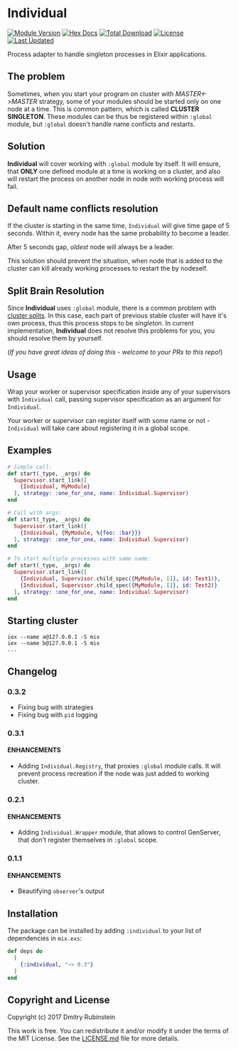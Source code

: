 # Individual

[![Module Version](https://img.shields.io/hexpm/v/individual.svg)](https://hex.pm/packages/individual)
[![Hex Docs](https://img.shields.io/badge/hex-docs-lightgreen.svg)](https://hexdocs.pm/individual/)
[![Total Download](https://img.shields.io/hexpm/dt/individual.svg)](https://hex.pm/packages/individual)
[![License](https://img.shields.io/hexpm/l/individual.svg)](https://github.com/virviil/individual/blob/master/LICENSE.md)
[![Last Updated](https://img.shields.io/github/last-commit/virviil/individual.svg)](https://github.com/virviil/individual/commits/master)

Process adapter to handle singleton processes in Elixir applications.

## The problem

Sometimes, when you start your program on cluster with *MASTER<->MASTER* strategy,
some of your modules should be started only on one node at a time. This is common pattern, which is called **CLUSTER SINGLETON**.
These modules can be thus be registered within `:global` module, but `:global` doesn't handle name conflicts and restarts.

## Solution

**Individual** will cover working with `:global` module by itself.
It will ensure, that **ONLY** one defined module at a time is working on a cluster,
and also will restart the process on another node in node with working process will fail.

## Default name conflicts resolution

If the cluster is starting in the same time, `Individual` will give time gape of 5 seconds. Within it,
every node has the same probability to become a leader.

After 5 seconds gap, *oldest* node will always be a leader.

This solution should prevent the situation, when node that is added to the cluster can kill already working processes to restart the
by nodeself.

## Split Brain Resolution

Since **Individual** uses `:global` module, there is a common problem with [cluster splits](https://en.wikipedia.org/wiki/Network_partition).
In this case, each part of previous stable cluster will have it's own process, thus
this process stops to be *singleton*.
In current implementation, **Individual** does not resolve this problems for you,
you should resolve them by yourself.

(*If you have great ideas of doing this - welcome to your PRs to this repo!*)

## Usage

Wrap your worker or supervisor specification inside any of your supervisors with
`Individual` call, passing supervisor specification as an argument for `Individual`.

Your worker or supervisor can register itself with some name or not - `Individual` will take care about registering it in a global scope.

## Examples

```elixir
# Simple call:
def start(_type, _args) do
  Supervisor.start_link([
    {Individual, MyModule}
  ], strategy: :one_for_one, name: Individual.Supervisor)
end

# Call with args:
def start(_type, _args) do
  Supervisor.start_link([
    {Individual, {MyModule, %{foo: :bar}}}
  ], strategy: :one_for_one, name: Individual.Supervisor)
end

# To start multiple processes with same name:
def start(_type, _args) do
  Supervisor.start_link([
    {Individual, Supervisor.child_spec({MyModule, []}, id: Test1)},
    {Individual, Supervisor.child_spec({MyModule, []}, id: Test2)}
  ], strategy: :one_for_one, name: Individual.Supervisor)
end
```

## Starting cluster

```
iex --name a@127.0.0.1 -S mix
iex --name b@127.0.0.1 -S mix
...
```

## Changelog

### 0.3.2
* Fixing bug with strategies
* Fixing bug with `pid` logging

### 0.3.1

#### **ENHANCEMENTS**
*  Adding `Individual.Registry`, that proxies `:global` module calls. It will prevent process recreation if the node was just added to working cluster.

### 0.2.1

#### **ENHANCEMENTS**
*  Adding `Individual.Wrapper` module, that allows to control GenServer, that don't register themselves in `:global` scope.

### 0.1.1

#### **ENHANCEMENTS**
* Beautifying `observer`'s output

## Installation

The package can be installed by adding `:individual` to your list of dependencies in `mix.exs`:

```elixir
def deps do
  [
    {:individual, "~> 0.3"}
  ]
end
```

## Copyright and License

Copyright (c) 2017 Dmitry Rubinstein

This work is free. You can redistribute it and/or modify it under the
terms of the MIT License. See the [LICENSE.md](./LICENSE.md) file for more details.
